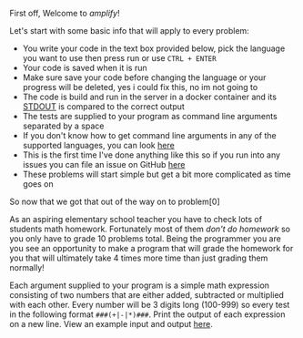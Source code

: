 First off, Welcome to _amplify_!

Let's start with some basic info that will apply to every problem:

- You write your code in the text box provided below, pick the language you want to use then press run or use `CTRL + ENTER`
- Your code is saved when it is run
- Make sure save your code before changing the language or your progress will be deleted, yes i could fix this, no im not going to
- The code is build and run in the server in a docker container and its [STDOUT](stdout) is compared to the correct output
- The tests are supplied to your program as command line arguments separated by a space
- If you don't know how to get command line arguments in any of the supported languages, you can look [here](https://paste.connorcode.com/b/bc292e1a-9da8-4e4a-a221-07465927ba03)
- This is the first time I've done anything like this so if you run into any issues you can file an issue on GitHub [here](https://github.com/Basicprogrammer10/amplify/issues)
- These problems will start simple but get a bit more complicated as time goes on

So now that we got that out of the way on to problem[0]

As an aspiring elementary school teacher you have to check lots of students math homework.
Fortunately most of them _don't do homework_ so you only have to grade 10 problems total.
Being the programmer you are you see an opportunity to make a program that will grade the homework for you that will ultimately take 4 times more time than just grading them normally!

Each argument supplied to your program is a simple math expression consisting of two numbers that are either added, subtracted or multiplied with each other.
Every number will be 3 digits long (100-999) so every test in the following format <code>###(+|-|\*)###</code>.
Print the output of each expression on a new line.
View an example input and output [here](https://paste.connorcode.com/b/c0747851-eeea-4705-a009-a669b018c1ce).

[stdout]: https://en.wikipedia.org/wiki/Standard_streams